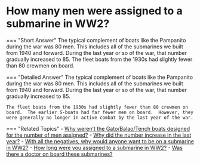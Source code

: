 # How many men were assigned to a submarine in WW2?


=== "Short Answer"
    The typical complement of boats like the Pampanito during the war was 80 men. This includes all of the submarines we built from 1940 and forward. During the last year or so of the war, that number gradually increased to 85. The fleet boats from the 1930s had slightly fewer than 80 crewmen on board.

=== "Detailed Answer"
    The typical complement of boats like the Pampanito during the war was 80 men.  This includes all of the submarines we built from 1940 and forward.  During the last year or so of the war, that number gradually increased to 85.

    The fleet boats from the 1930s had slightly fewer than 80 crewmen on board.  The earlier S-boats had far fewer men on board.  However, they were generally no longer in active combat by the last year of the war.

=== "Related Topics"
    - [Why weren’t the Gato/Balao/Tench boats designed for the number of men assigned?](./why-werent-the-gato-balao-tench-boats-designed-for-the-number-o-d5324577.md)
    - [Why did the number increase in the last year?](./why-did-the-number-increase-in-the-last-year.md)
    - [With all the negatives, why would anyone want to be on a submarine in WW2?](./with-all-the-negatives-why-would-anyone-want-to-be-on-a-submarine-in-ww2.md)
    - [How long were you assigned to a submarine in WW2?](./how-long-were-you-assigned-to-a-submarine-in-ww2.md)
    - [Was there a doctor on board these submarines?](./was-there-a-doctor-on-board-these-submarines.md)
